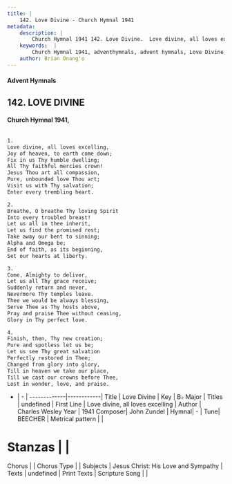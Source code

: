```yaml
---
title: |
    142. Love Divine - Church Hymnal 1941
metadata:
    description: |
        Church Hymnal 1941 142. Love Divine.  Love divine, all loves excelling,  Joy of heaven, to earth come down;  Fix in us Thy humble dwelling;  All Thy faithful mercies crown!  Jesus Thou art all compassion,  Pure, unbounded love Thou art;  Visit us with Thy salvation;  Enter every trembling heart.  
    keywords:  |
        Church Hymnal 1941, adventhymnals, advent hymnals, Love Divine, Love divine, all loves excelling. 
    author: Brian Onang'o
---
```


#### Advent Hymnals
## 142. LOVE DIVINE
####  Church Hymnal 1941,

```txt

1.
Love divine, all loves excelling, 
Joy of heaven, to earth come down; 
Fix in us Thy humble dwelling; 
All Thy faithful mercies crown! 
Jesus Thou art all compassion, 
Pure, unbounded love Thou art; 
Visit us with Thy salvation; 
Enter every trembling heart. 

2.
Breathe, O breathe Thy loving Spirit 
Into every troubled breast! 
Let us all in thee inherit, 
Let us find the promised rest; 
Take away our bent to sinning; 
Alpha and Omega be; 
End of faith, as its beginning, 
Set our hearts at liberty. 

3.
Come, Almighty to deliver, 
Let us all Thy grace receive; 
Suddenly return and never, 
Nevermore Thy temples leave. 
Thee we would be always blessing, 
Serve Thee as Thy hosts above, 
Pray and praise Thee without ceasing, 
Glory in Thy perfect love. 

4.
Finish, then, Thy new creation; 
Pure and spotless let us be; 
Let us see Thy great salvation 
Perfectly restored in Thee; 
Changed from glory into glory, 
Till in heaven we take our place, 
Till we cast our crowns before Thee, 
Lost in wonder, love, and praise.


```

- |   -  |
-------------|------------|
Title | Love Divine |
Key | B♭ Major |
Titles | undefined |
First Line | Love divine, all loves excelling |
Author | Charles Wesley
Year | 1941
Composer| John Zundel |
Hymnal|  - |
Tune| BEECHER |
Metrical pattern | |
# Stanzas |  |
Chorus |  |
Chorus Type |  |
Subjects | Jesus Christ: His Love and Sympathy |
Texts | undefined |
Print Texts | 
Scripture Song |  |
    
